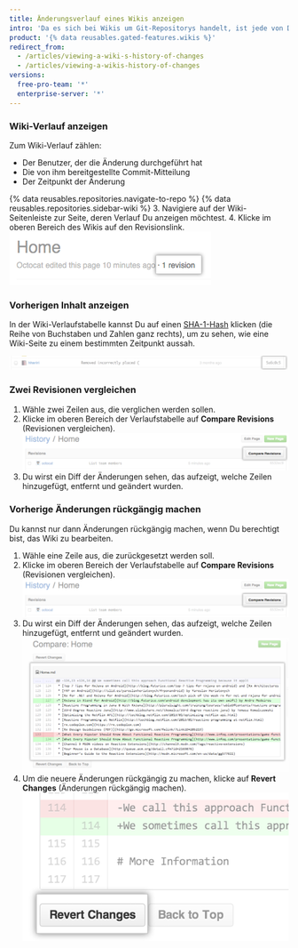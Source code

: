 ```yaml
---
title: Änderungsverlauf eines Wikis anzeigen
intro: 'Da es sich bei Wikis um Git-Repositorys handelt, ist jede von Dir vorgenommene Änderung ein Commit, den Du anzeigen kannst.'
product: '{% data reusables.gated-features.wikis %}'
redirect_from:
  - /articles/viewing-a-wiki-s-history-of-changes
  - /articles/viewing-a-wikis-history-of-changes
versions:
  free-pro-team: '*'
  enterprise-server: '*'
---
```


### Wiki-Verlauf anzeigen

Zum Wiki-Verlauf zählen:
- Der Benutzer, der die Änderung durchgeführt hat
- Die von ihm bereitgestellte Commit-Mitteilung
- Der Zeitpunkt der Änderung

{% data reusables.repositories.navigate-to-repo %}
{% data reusables.repositories.sidebar-wiki %}
3. Navigiere auf der Wiki-Seitenleiste zur Seite, deren Verlauf Du anzeigen möchtest.
4. Klicke im oberen Bereich des Wikis auf den Revisionslink. ![Wiki-Revisionslink](/assets/images/help/wiki/wiki_revision_link.png)

### Vorherigen Inhalt anzeigen

In der Wiki-Verlaufstabelle kannst Du auf einen [SHA-1-Hash](http://en.wikipedia.org/wiki/SHA-1) klicken (die Reihe von Buchstaben und Zahlen ganz rechts), um zu sehen, wie eine Wiki-Seite zu einem bestimmten Zeitpunkt aussah.

![Wiki-SHA-Nummer](/assets/images/help/wiki/wiki_sha_number.png)

### Zwei Revisionen vergleichen

1. Wähle zwei Zeilen aus, die verglichen werden sollen.
2. Klicke im oberen Bereich der Verlaufstabelle auf **Compare Revisions** (Revisionen vergleichen). ![Wiki-Schaltfläche „compare revisions" (Vergleichen von Revisionen)](/assets/images/help/wiki/wiki_compare_revisions.png)
3. Du wirst ein Diff der Änderungen sehen, das aufzeigt, welche Zeilen hinzugefügt, entfernt und geändert wurden.

### Vorherige Änderungen rückgängig machen

Du kannst nur dann Änderungen rückgängig machen, wenn Du berechtigt bist, das Wiki zu bearbeiten.

1. Wähle eine Zeile aus, die zurückgesetzt werden soll.
2. Klicke im oberen Bereich der Verlaufstabelle auf **Compare Revisions** (Revisionen vergleichen). ![Wiki-Schaltfläche „compare revisions" (Vergleichen von Revisionen)](/assets/images/help/wiki/wiki_compare_revisions.png)
3. Du wirst ein Diff der Änderungen sehen, das aufzeigt, welche Zeilen hinzugefügt, entfernt und geändert wurden. ![Wiki-Revisions-Diff](/assets/images/help/wiki/wiki_revision_diff.png)
4. Um die neuere Änderungen rückgängig zu machen, klicke auf **Revert Changes** (Änderungen rückgängig machen). ![Wiki-Schaltfläche „revert changes" (Änderungen rückgängig machen)](/assets/images/help/wiki/wiki_revert_changes.png)
